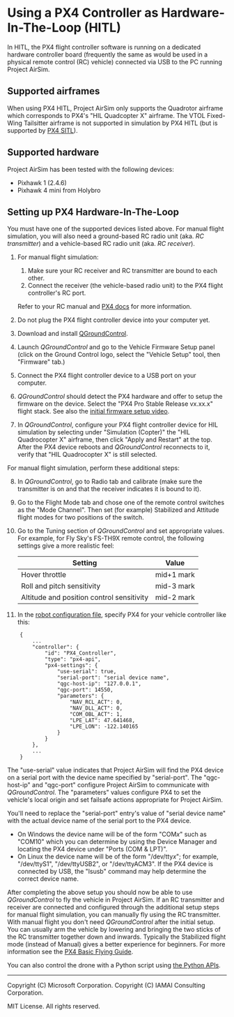 # Using a PX4 Controller as Hardware-In-The-Loop (HITL)

In HITL, the PX4 flight controller software is running on a dedicated hardware controller board (frequently the same as would be used in a physical remote control (RC) vehicle) connected via USB to the PC running Project AirSim.

## Supported airframes

When using PX4 HITL, Project AirSim only supports the Quadrotor airframe which corresponds to PX4's "HIL Quadcopter X" airframe.  The VTOL Fixed-Wing Tailsitter airframe is not supported in simulation by PX4 HITL (but is supported by [PX4 SITL](px4_sitl.md)).

## Supported hardware

Project AirSim has been tested with the following devices:

* Pixhawk 1 (2.4.6)
* Pixhawk 4 mini from Holybro

## Setting up PX4 Hardware-In-The-Loop

You must have one of the supported devices listed above. For manual flight simulation, you will also need a ground-based RC radio unit (aka. *RC transmitter*) and a vehicle-based RC radio unit (aka. *RC receiver*).

1. For manual flight simulation:
    1. Make sure your RC receiver and RC transmitter are bound to each other.
    2. Connect the receiver (the vehicle-based radio unit) to the PX4 flight controller's RC port.

    Refer to your RC manual and [PX4 docs](https://docs.px4.io/en/getting_started/rc_transmitter_receiver.html) for more information.

2. Do not plug the PX4 flight controller device into your computer yet.
3. Download and install [QGroundControl](http://qgroundcontrol.com/).
4. Launch *QGroundControl* and go to the Vehicle Firmware Setup panel (click on the Ground Control logo, select the "Vehicle Setup" tool, then "Firmware" tab.)
5. Connect the PX4 flight controller device to a USB port on your computer.
6. *QGroundControl* should detect the PX4 hardware and offer to setup the firmware on the device.  Select the "PX4 Pro Stable Release vx.xx.x" flight stack.
See also the [initial firmware setup video](https://docs.px4.io/master/en/config/).
7. In *QGroundControl*, configure your PX4 flight controller device for HIL simulation by selecting under "Simulation (Copter)" the "HIL Quadrocopter X" airframe, then click "Apply and Restart" at the top.  After the PX4 device reboots and *QGroundControl* reconnects to it, verify that "HIL Quadrocopter X" is still selected.

For manual flight simulation, perform these additional steps:

8. In *QGroundControl*, go to Radio tab and calibrate (make sure the transmitter is on and that the receiver indicates it is bound to it).
9. Go to the Flight Mode tab and chose one of the remote control switches as the "Mode Channel". Then set (for example) Stabilized and Attitude flight modes for two positions of the switch.
10. Go to the Tuning section of *QGroundControl* and set appropriate values. For example, for Fly Sky's FS-TH9X remote control, the following settings give a more realistic feel:

    Setting | Value
    ------- | -----
    Hover throttle | mid+1 mark
    Roll and pitch sensitivity | mid-3 mark
    Altitude and position control sensitivity | mid-2 mark

11. In the [robot configuration file](/config_robot.md), specify PX4 for your vehicle controller like this:
```jsonc
    {
        ...
        "controller": {
            "id": "PX4_Controller",
            "type": "px4-api",
            "px4-settings": {
                "use-serial": true,
                "serial-port": "serial device name",
                "qgc-host-ip": "127.0.0.1",
                "qgc-port": 14550,
                "parameters": {
                    "NAV_RCL_ACT": 0,
                    "NAV_DLL_ACT": 0,
                    "COM_OBL_ACT": 1,
                    "LPE_LAT": 47.641468,
                    "LPE_LON": -122.140165
                }
            }
        },
        ...
    }
```

The "use-serial" value indicates that Project AirSim will find the PX4 device on a serial port with the device name specified by "serial-port".  The "qgc-host-ip" and "qgc-port" configure Project AirSim to communicate with *QGroundControl*.  The "parameters" values configure PX4 to set the vehicle's local origin and set failsafe actions appropriate for Project AirSim.

You'll need to replace the "serial-port" entry's value of "serial device name" with the actual device name of the serial port to the PX4 device.
* On Windows the device name will be of the form "COM*x*" such as "COM10" which you can determine by using the Device Manager and locating the PX4 device under "Ports (COM & LPT)".
* On Linux the device name will be of the form "/dev/tty*x*"; for example, "/dev/ttyS1", "/dev/ttyUSB2", or "/dev/ttyACM3".  If the PX4 device is connected by USB, the "lsusb" command may help determine the correct device name.

After completing the above setup you should now be able to use *QGroundControl* to fly the vehicle in Project AirSim.  If an RC transmitter and receiver are connected and configured through the additional setup steps for manual flight simulation, you can manually fly using the RC transmitter. With manual flight you don't need *QGroundControl* after the initial setup. You can usually arm the vehicle by lowering and bringing the two sticks of the RC transmitter together down and inwards. Typically the Stabilized flight mode (instead of Manual) gives a better experience for beginners.  For more information see the [PX4 Basic Flying Guide](https://docs.px4.io/master/en/flying/basic_flying.html).

You can also control the drone with a Python script using [the Python APIs](/apis.md).

---

Copyright (C) Microsoft Corporation. 
Copyright (C) IAMAI Consulting Corporation.

MIT License. All rights reserved.
